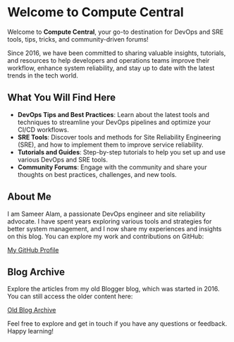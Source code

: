 # Welcome to Compute Central

Welcome to **Compute Central**, your go-to destination for DevOps and SRE tools, tips, tricks, and community-driven forums! 

Since 2016, we have been committed to sharing valuable insights, tutorials, and resources to help developers and operations teams improve their workflow, enhance system reliability, and stay up to date with the latest trends in the tech world.

## What You Will Find Here

- **DevOps Tips and Best Practices**: Learn about the latest tools and techniques to streamline your DevOps pipelines and optimize your CI/CD workflows.
- **SRE Tools**: Discover tools and methods for Site Reliability Engineering (SRE), and how to implement them to improve service reliability.
- **Tutorials and Guides**: Step-by-step tutorials to help you set up and use various DevOps and SRE tools.
- **Community Forums**: Engage with the community and share your thoughts on best practices, challenges, and new tools.

## About Me

I am Sameer Alam, a passionate DevOps engineer and site reliability advocate. I have spent years exploring various tools and strategies for better system management, and I now share my experiences and insights on this blog. You can explore my work and contributions on GitHub:

[My GitHub Profile](https://github.com/sameeralam3127)

## Blog Archive

Explore the articles from my old Blogger blog, which was started in 2016. You can still access the older content here:

[Old Blog Archive](https://compute-central.blogspot.com/)

Feel free to explore and get in touch if you have any questions or feedback. Happy learning!
